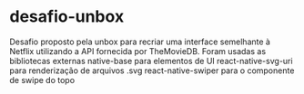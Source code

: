 # desafio-unbox
Desafio proposto pela unbox para recriar uma interface semelhante à Netflix utilizando a API fornecida por TheMovieDB. 
Foram usadas as bibliotecas externas 
  native-base para elementos de UI
  react-native-svg-uri para renderização de arquivos .svg
  react-native-swiper para o componente de swipe do topo
